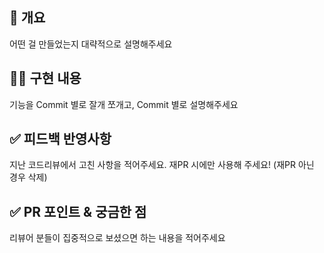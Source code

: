 ## 📌 개요

어떤 걸 만들었는지 대략적으로 설명해주세요

## 👩‍💻 구현 내용

기능을 Commit 별로 잘개 쪼개고, Commit 별로 설명해주세요

## ✅ 피드백 반영사항

지난 코드리뷰에서 고친 사항을 적어주세요. 재PR 시에만 사용해 주세요! (재PR 아닌 경우 삭제)

## ✅ PR 포인트 & 궁금한 점

리뷰어 분들이 집중적으로 보셨으면 하는 내용을 적어주세요
